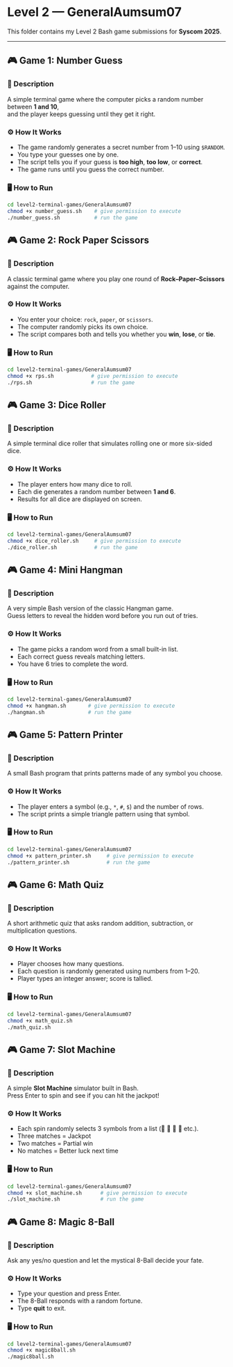 # Level 2 — GeneralAumsum07

This folder contains my Level 2 Bash game submissions for **Syscom 2025**.

---

## 🎮 Game 1: Number Guess

### 📘 Description
A simple terminal game where the computer picks a random number between **1 and 10**,  
and the player keeps guessing until they get it right.

### ⚙️ How It Works
- The game randomly generates a secret number from 1–10 using `$RANDOM`.
- You type your guesses one by one.
- The script tells you if your guess is **too high**, **too low**, or **correct**.
- The game runs until you guess the correct number.

### 🖥️ How to Run
```bash
cd level2-terminal-games/GeneralAumsum07
chmod +x number_guess.sh    # give permission to execute
./number_guess.sh           # run the game
```

## 🎮 Game 2: Rock Paper Scissors

### 📘 Description
A classic terminal game where you play one round of **Rock–Paper–Scissors** against the computer.

### ⚙️ How It Works
- You enter your choice: `rock`, `paper`, or `scissors`.
- The computer randomly picks its own choice.
- The script compares both and tells you whether you **win**, **lose**, or **tie**.

### 🖥️ How to Run
```bash
cd level2-terminal-games/GeneralAumsum07
chmod +x rps.sh            # give permission to execute
./rps.sh                   # run the game
```
## 🎮 Game 3: Dice Roller

### 📘 Description
A simple terminal dice roller that simulates rolling one or more six-sided dice.

### ⚙️ How It Works
- The player enters how many dice to roll.
- Each die generates a random number between **1 and 6**.
- Results for all dice are displayed on screen.

### 🖥️ How to Run
```bash
cd level2-terminal-games/GeneralAumsum07
chmod +x dice_roller.sh     # give permission to execute
./dice_roller.sh            # run the game
```
## 🎮 Game 4: Mini Hangman

### 📘 Description
A very simple Bash version of the classic Hangman game.  
Guess letters to reveal the hidden word before you run out of tries.

### ⚙️ How It Works
- The game picks a random word from a small built-in list.  
- Each correct guess reveals matching letters.  
- You have 6 tries to complete the word.

### 🖥️ How to Run
```bash
cd level2-terminal-games/GeneralAumsum07
chmod +x hangman.sh       # give permission to execute
./hangman.sh              # run the game
```
## 🎮 Game 5: Pattern Printer

### 📘 Description
A small Bash program that prints patterns made of any symbol you choose.

### ⚙️ How It Works
- The player enters a symbol (e.g., `*`, `#`, `$`) and the number of rows.
- The script prints a simple triangle pattern using that symbol.

### 🖥️ How to Run
```bash
cd level2-terminal-games/GeneralAumsum07
chmod +x pattern_printer.sh     # give permission to execute
./pattern_printer.sh            # run the game
```
## 🎮 Game 6: Math Quiz

### 📘 Description
A short arithmetic quiz that asks random addition, subtraction, or multiplication questions.

### ⚙️ How It Works
- Player chooses how many questions.
- Each question is randomly generated using numbers from 1–20.
- Player types an integer answer; score is tallied.

### 🖥️ How to Run
```bash
cd level2-terminal-games/GeneralAumsum07
chmod +x math_quiz.sh
./math_quiz.sh
```

## 🎮 Game 7: Slot Machine

### 📘 Description
A simple **Slot Machine** simulator built in Bash.  
Press Enter to spin and see if you can hit the jackpot!

### ⚙️ How It Works
- Each spin randomly selects 3 symbols from a list (🍒 🍋 🍇 💎 etc.).  
- Three matches = Jackpot 
- Two matches = Partial win
- No matches = Better luck next time

### 🖥️ How to Run
```bash
cd level2-terminal-games/GeneralAumsum07
chmod +x slot_machine.sh      # give permission to execute
./slot_machine.sh             # run the game
```
## 🎮 Game 8: Magic 8-Ball

### 📘 Description
Ask any yes/no question and let the mystical 8-Ball decide your fate.

### ⚙️ How It Works
- Type your question and press Enter.  
- The 8-Ball responds with a random fortune.  
- Type **quit** to exit.

### 🖥️ How to Run
```bash
cd level2-terminal-games/GeneralAumsum07
chmod +x magic8ball.sh
./magic8ball.sh
```